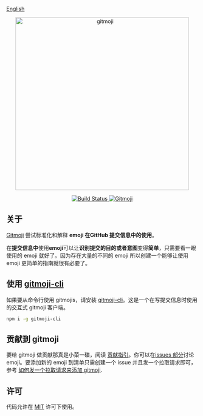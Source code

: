 [English](./README.md)

<p align="center">
	<a href="https://gitmoji.js.org">
		<img src="https://cloud.githubusercontent.com/assets/7629661/20073135/4e3db2c2-a52b-11e6-85e1-661a8212045a.gif" width="456" alt="gitmoji">
	</a>
</p>
<p align="center">
	<a href="https://travis-ci.org/jeff-tian/gitmoji">
		<img src="https://img.shields.io/travis/jeff-tian/gitmoji.svg?style=flat-square"
			 alt="Build Status">
	</a>
	<a href="https://gitmoji.js.org">
		<img src="https://img.shields.io/badge/gitmoji-%20😜%20😍-FFDD67.svg?style=flat-square"
			 alt="Gitmoji">
	</a>
</p>

## 关于

[Gitmoji](https://gitmoji.js.org) 尝试标准化和解释 **emoji 在GitHub 提交信息中的使用**。

在**提交信息中**使用**emoji**可以让**识别提交的目的或者意图**变得**简单**，只需要看一眼使用的 emoji 就好了。因为存在大量的不同的 emoji 所以创建一个能够让使用 emoji 更简单的指南就很有必要了。

## 使用 [gitmoji-cli](https://github.com/carloscuesta/gitmoji-cli)

如果要从命令行使用 gitmojis，请安装 [gitmoji-cli](https://github.com/carloscuesta/gitmoji-cli)。这是一个在写提交信息时使用的交互式 gitmoji 客户端。

```bash
npm i -g gitmoji-cli
```

## 贡献到 gitmoji

要给 gitmoji 做贡献那真是小菜一碟，阅读 [贡献指引](https://github.com/carloscuesta/gitmoji/blob/master/.github/CONTRIBUTING.md)。你可以在[issues 部分](https://github.com/carloscuesta/gitmoji/issues/new)讨论 emoji。要添加新的 emoji 到清单只需创建一个 issue 并且发一个拉取请求即可，参考 [如何发一个拉取请求来添加 gitmoji](https://github.com/carloscuesta/gitmoji/blob/master/.github/CONTRIBUTING.md#how-to-add-a-gitmoji).

## 许可

代码允许在 [MIT](https://github.com/carloscuesta/gitmoji/blob/master/LICENSE) 许可下使用。
